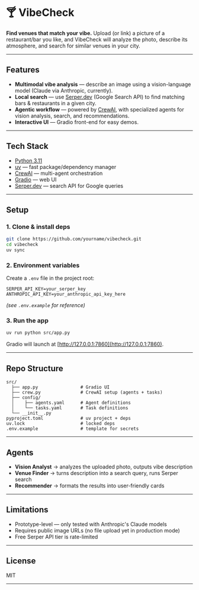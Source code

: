 # 🍸 VibeCheck

**Find venues that match your vibe.**
Upload (or link) a picture of a restaurant/bar you like, and VibeCheck will analyze the photo, describe its atmosphere, and search for similar venues in your city.

---

## Features

* **Multimodal vibe analysis** — describe an image using a vision-language model (Claude via Anthropic, currently).
* **Local search** — use [Serper.dev](https://serper.dev) (Google Search API) to find matching bars & restaurants in a given city.
* **Agentic workflow** — powered by [CrewAI](https://docs.crewai.com), with specialized agents for vision analysis, search, and recommendations.
* **Interactive UI** — Gradio front-end for easy demos.

---

## Tech Stack

* [Python 3.11](https://www.python.org/)
* [uv](https://github.com/astral-sh/uv) — fast package/dependency manager
* [CrewAI](https://docs.crewai.com/) — multi-agent orchestration
* [Gradio](https://gradio.app/) — web UI
* [Serper.dev](https://serper.dev) — search API for Google queries

---

## Setup

### 1. Clone & install deps

```bash
git clone https://github.com/yourname/vibecheck.git
cd vibecheck
uv sync
```

### 2. Environment variables

Create a `.env` file in the project root:

```
SERPER_API_KEY=your_serper_key
ANTHROPIC_API_KEY=your_anthropic_api_key_here
```

*(see `.env.example` for reference)*

### 3. Run the app

```bash
uv run python src/app.py
```

Gradio will launch at [http://127.0.0.1:7860](http://127.0.0.1:7860).

---

## Repo Structure

```
src/
  ├── app.py                # Gradio UI
  ├── crew.py               # CrewAI setup (agents + tasks)
  ├── config/
  │    ├── agents.yaml      # Agent definitions
  │    └── tasks.yaml       # Task definitions
  └── __init__.py
pyproject.toml              # uv project + deps
uv.lock                     # locked deps
.env.example                # template for secrets
```

---

## Agents

* **Vision Analyst** → analyzes the uploaded photo, outputs vibe description
* **Venue Finder** → turns description into a search query, runs Serper search
* **Recommender** → formats the results into user-friendly cards

---

## Limitations

* Prototype-level — only tested with Anthropic's Claude models
* Requires public image URLs (no file upload yet in production mode)
* Free Serper API tier is rate-limited

---

## License

MIT

---
